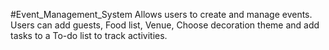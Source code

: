 #Event_Management_System
Allows users to create and manage events. Users can add guests, Food list, Venue, Choose decoration theme and add tasks to a To-do list to track activities.
